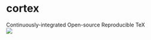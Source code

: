 <p align="center">
  <h1>cortex</h1>
  Continuously-integrated Open-source Reproducible TeX
  <br/>
  <a href="https://travis-ci.org/rodluger/cortex/">
    <img src="https://img.shields.io/travis/rodluger/cortex/master.svg"/>
  </a>
</p>
